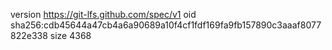 version https://git-lfs.github.com/spec/v1
oid sha256:cdb45644a47cb4a6a90689a10f4cf1fdf169fa9fb157890c3aaaf8077822e338
size 4368
